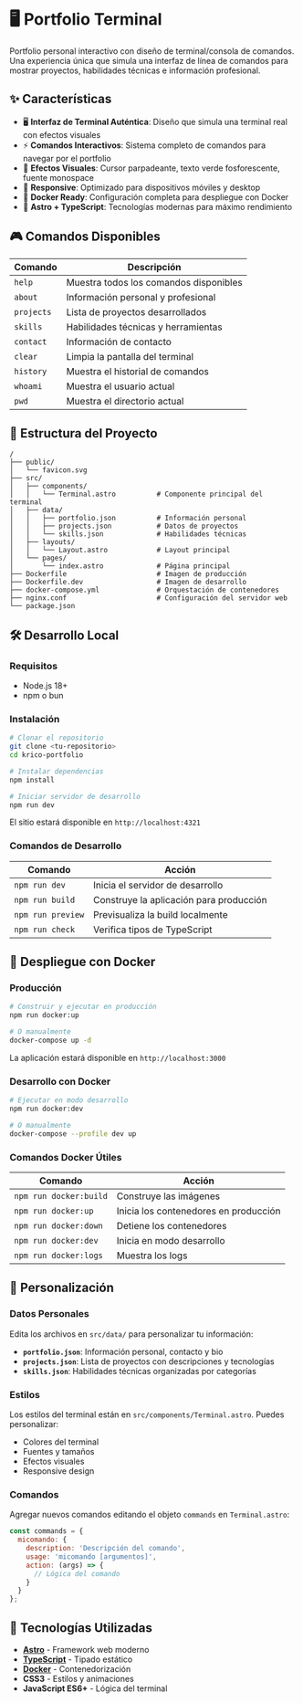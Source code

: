 # 🖥️ Portfolio Terminal

Portfolio personal interactivo con diseño de terminal/consola de comandos. Una experiencia única que simula una interfaz de línea de comandos para mostrar proyectos, habilidades técnicas e información profesional.

## ✨ Características

- 🖥️ **Interfaz de Terminal Auténtica**: Diseño que simula una terminal real con efectos visuales
- ⚡ **Comandos Interactivos**: Sistema completo de comandos para navegar por el portfolio
- 🎨 **Efectos Visuales**: Cursor parpadeante, texto verde fosforescente, fuente monospace
- 📱 **Responsive**: Optimizado para dispositivos móviles y desktop
- 🐳 **Docker Ready**: Configuración completa para despliegue con Docker
- 🚀 **Astro + TypeScript**: Tecnologías modernas para máximo rendimiento

## 🎮 Comandos Disponibles

| Comando | Descripción |
|---------|-------------|
| `help` | Muestra todos los comandos disponibles |
| `about` | Información personal y profesional |
| `projects` | Lista de proyectos desarrollados |
| `skills` | Habilidades técnicas y herramientas |
| `contact` | Información de contacto |
| `clear` | Limpia la pantalla del terminal |
| `history` | Muestra el historial de comandos |
| `whoami` | Muestra el usuario actual |
| `pwd` | Muestra el directorio actual |

## 🚀 Estructura del Proyecto

```text
/
├── public/
│   └── favicon.svg
├── src/
│   ├── components/
│   │   └── Terminal.astro          # Componente principal del terminal
│   ├── data/
│   │   ├── portfolio.json          # Información personal
│   │   ├── projects.json           # Datos de proyectos
│   │   └── skills.json             # Habilidades técnicas
│   ├── layouts/
│   │   └── Layout.astro            # Layout principal
│   └── pages/
│       └── index.astro             # Página principal
├── Dockerfile                      # Imagen de producción
├── Dockerfile.dev                  # Imagen de desarrollo
├── docker-compose.yml              # Orquestación de contenedores
├── nginx.conf                      # Configuración del servidor web
└── package.json
```

## 🛠️ Desarrollo Local

### Requisitos
- Node.js 18+
- npm o bun

### Instalación

```bash
# Clonar el repositorio
git clone <tu-repositorio>
cd krico-portfolio

# Instalar dependencias
npm install

# Iniciar servidor de desarrollo
npm run dev
```

El sitio estará disponible en `http://localhost:4321`

### Comandos de Desarrollo

| Comando | Acción |
|---------|--------|
| `npm run dev` | Inicia el servidor de desarrollo |
| `npm run build` | Construye la aplicación para producción |
| `npm run preview` | Previsualiza la build localmente |
| `npm run check` | Verifica tipos de TypeScript |

## 🐳 Despliegue con Docker

### Producción

```bash
# Construir y ejecutar en producción
npm run docker:up

# O manualmente
docker-compose up -d
```

La aplicación estará disponible en `http://localhost:3000`

### Desarrollo con Docker

```bash
# Ejecutar en modo desarrollo
npm run docker:dev

# O manualmente
docker-compose --profile dev up
```

### Comandos Docker Útiles

| Comando | Acción |
|---------|--------|
| `npm run docker:build` | Construye las imágenes |
| `npm run docker:up` | Inicia los contenedores en producción |
| `npm run docker:down` | Detiene los contenedores |
| `npm run docker:dev` | Inicia en modo desarrollo |
| `npm run docker:logs` | Muestra los logs |

## 📝 Personalización

### Datos Personales
Edita los archivos en `src/data/` para personalizar tu información:

- **`portfolio.json`**: Información personal, contacto y bio
- **`projects.json`**: Lista de proyectos con descripciones y tecnologías
- **`skills.json`**: Habilidades técnicas organizadas por categorías

### Estilos
Los estilos del terminal están en `src/components/Terminal.astro`. Puedes personalizar:

- Colores del terminal
- Fuentes y tamaños
- Efectos visuales
- Responsive design

### Comandos
Agregar nuevos comandos editando el objeto `commands` en `Terminal.astro`:

```javascript
const commands = {
  micomando: {
    description: 'Descripción del comando',
    usage: 'micomando [argumentos]',
    action: (args) => {
      // Lógica del comando
    }
  }
};
```

## 🎨 Tecnologías Utilizadas

- **[Astro](https://astro.build/)** - Framework web moderno
- **[TypeScript](https://www.typescriptlang.org/)** - Tipado estático
- **[Docker](https://www.docker.com/)** - Contenedorización
- **CSS3** - Estilos y animaciones
- **JavaScript ES6+** - Lógica del terminal
